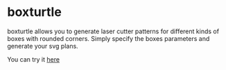 # boxturtle

boxturtle allows you to generate laser cutter patterns for different kinds of boxes with rounded corners.
Simply specify the boxes parameters and generate your svg plans.

You can try it [here](https://robkosm.github.io/boxturtle)
